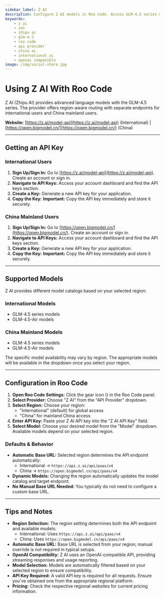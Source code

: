 ```yaml
---
sidebar_label: Z AI
description: Configure Z AI models in Roo Code. Access GLM-4.5 series models with region-aware routing for international and China mainland users.
keywords:
    - z ai
    - zai
    - zhipu ai
    - glm-4.5
    - roo code
    - api provider
    - china ai
    - international ai
    - openai compatible
image: /img/social-share.jpg
---
```


# Using Z AI With Roo Code

Z AI (Zhipu AI) provides advanced language models with the GLM-4.5 series. The provider offers region-aware routing with separate endpoints for international users and China mainland users.

**Website:** [https://z.ai/model-api](https://z.ai/model-api) (International) | [https://open.bigmodel.cn/](https://open.bigmodel.cn/) (China)

---

## Getting an API Key

### International Users

1. **Sign Up/Sign In:** Go to [https://z.ai/model-api](https://z.ai/model-api). Create an account or sign in.
2. **Navigate to API Keys:** Access your account dashboard and find the API keys section.
3. **Create a Key:** Generate a new API key for your application.
4. **Copy the Key:** **Important:** Copy the API key immediately and store it securely.

### China Mainland Users

1. **Sign Up/Sign In:** Go to [https://open.bigmodel.cn/](https://open.bigmodel.cn/). Create an account or sign in.
2. **Navigate to API Keys:** Access your account dashboard and find the API keys section.
3. **Create a Key:** Generate a new API key for your application.
4. **Copy the Key:** **Important:** Copy the API key immediately and store it securely.

---

## Supported Models

Z AI provides different model catalogs based on your selected region:

### International Models

- GLM-4.5 series models
- GLM-4.5-Air models

### China Mainland Models

- GLM-4.5 series models
- GLM-4.5-Air models

The specific model availability may vary by region. The appropriate models will be available in the dropdown once you select your region.

---

## Configuration in Roo Code

1. **Open Roo Code Settings:** Click the gear icon (<Codicon name="gear" />) in the Roo Code panel.
2. **Select Provider:** Choose "Z AI" from the "API Provider" dropdown.
3. **Select Region:** Choose your region:
    - "International" (default) for global access
    - "China" for mainland China access
4. **Enter API Key:** Paste your Z AI API key into the "Z AI API Key" field.
5. **Select Model:** Choose your desired model from the "Model" dropdown. Available models depend on your selected region.

### Defaults & Behavior

- **Automatic Base URL:** Selected region determines the API endpoint automatically:
    - International → `https://api.z.ai/api/paas/v4`
    - China → `https://open.bigmodel.cn/api/paas/v4`
- **Dynamic Models:** Changing the region automatically updates the model catalog and target endpoint.
- **No Manual Base URL Needed:** You typically do not need to configure a custom base URL.

---

## Tips and Notes

- **Region Selection:** The region setting determines both the API endpoint and available models:
    - International: Uses `https://api.z.ai/api/paas/v4`
    - China: Uses `https://open.bigmodel.cn/api/paas/v4`
- **Automatic Base URL:** Base URL is selected from your region; manual override is not required in typical setups.
- **OpenAI Compatibility:** Z AI uses an OpenAI-compatible API, providing streaming responses and usage reporting.
- **Model Selection:** Models are automatically filtered based on your selected region to ensure compatibility.
- **API Key Required:** A valid API key is required for all requests. Ensure you've obtained one from the appropriate regional platform.
- **Pricing:** Check the respective regional websites for current pricing information.
